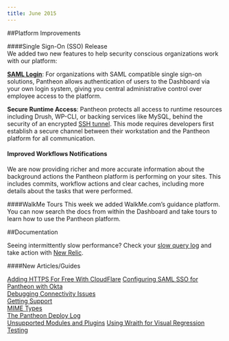 ```yaml
---
title: June 2015
---
```

##Platform Improvements

####Single Sign-On (SSO) Release  
We added two new features to help security conscious organizations work with our platform:

[**SAML Login**](/docs/sso/): For organizations with SAML compatible single sign-on solutions, Pantheon allows authentication of users to the Dashboard via your own login system, giving you central administrative control over employee access to the platform.

**Secure Runtime Access**: Pantheon protects all access to runtime resources including Drush, WP-CLI, or backing services like MySQL, behind the security of an encrypted [SSH tunnel](/docs/ssh-tunnels/). This mode requires developers first establish a secure channel between their workstation and the Pantheon platform for all communication.

#### Improved Workflows Notifications
We are now providing richer and more accurate information about the background actions the Pantheon platform is performing on your sites.  This includes commits, workflow actions and clear caches, including more details about the tasks that were performed.

####WalkMe Tours
This week we added WalkMe.com’s guidance platform. You can now search the docs from within the Dashboard and take tours to learn how to use the Pantheon platform.


##Documentation

Seeing intermittently slow performance? Check your [slow query log](/docs/mysql-slow-log/) and take action with [New Relic](/docs/debug-mysql-new-relic/).

####New Articles/Guides

[Adding HTTPS For Free With CloudFlare](/docs/guides/ssl-with-cloudflare/)
[Configuring SAML SSO for Pantheon with Okta](/docs/sso/)  
[Debugging Connectivity Issues](/docs/debug-connections/)  
[Getting Support](/docs/getting-support/)  
[MIME Types](/docs/mime-types/)  
[The Pantheon Deploy Log](/docs/deploys)  
[Unsupported Modules and Plugins](/docs/unsupported-modules-plugins/)
[Using Wraith for Visual Regression Testing](/docs/guides/visual-diff-with-wraith/)  
